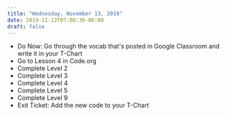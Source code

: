```yaml
---
title: "Wednesday, November 13, 2019"
date: 2019-11-12T07:08:36-06:00
draft: false
---
```


- Do Now: Go through the vocab that's posted in Google Classroom and write it in your T-Chart
- Go to Lesson 4 in Code.org
- Complete Level 2
- Complete Level 3
- Complete Level 4
- Complete Level 5
- Complete Level 9
- Exit Ticket: Add the new code to your T-Chart